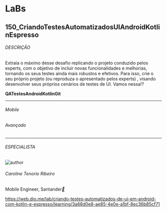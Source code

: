 # LaBs

## 150_CriandoTestesAutomatizadosUIAndroidKotlinEspresso

###### DESCRIÇÃO

Extraia o máximo desse desafio replicando o projeto conduzido pelos experts, com o objetivo de incluir novas funcionalidades e melhorias, tornando os seus testes ainda mais robustos e efetivos. Para isso, crie o seu próprio projeto (ou reproduza o apresentado pelos experts) , visando desenvolver seus próprios cenários de testes de UI. Vamos nessa!?

**QA****Testes****Android****Kotlin****Git**

------

###### Mobile

###### Avançado

------

###### ESPECIALISTA

![author](https://hermes.digitalinnovation.one/users/author/photos/1de8f3d1-1cf9-4016-b79a-57206b89a15d.jfif)

###### Caroline Tenorio Ribeiro

Mobile Engineer, Santander[**](https://www.linkedin.com/in/carolinetenorio/)

https://web.dio.me/lab/criando-testes-automatizados-de-ui-em-android-com-kotlin-e-espresso/learning/3a68d0e8-ae85-4e0e-a1bf-8ec36b85cf71
